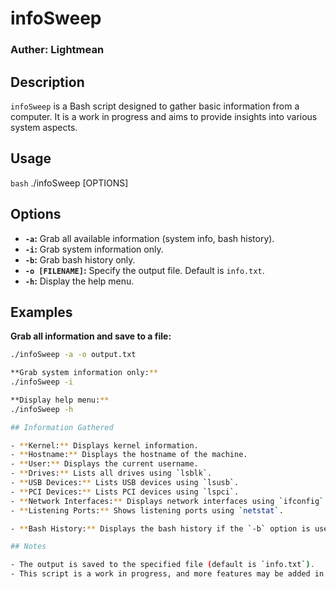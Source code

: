 # infoSweep
### Auther: Lightmean
## Description

`infoSweep` is a Bash script designed to gather basic information from a computer. It is a work in progress and aims to provide insights into various system aspects.

## Usage

`bash`
./infoSweep [OPTIONS]

## Options

- **`-a`:** Grab all available information (system info, bash history).
- **`-i`:** Grab system information only.
- **`-b`:** Grab bash history only.
- **`-o [FILENAME]`:** Specify the output file. Default is `info.txt`.
- **`-h`:** Display the help menu.

## Examples

**Grab all information and save to a file:**
```bash
./infoSweep -a -o output.txt

**Grab system information only:**
./infoSweep -i

**Display help menu:**
./infoSweep -h

## Information Gathered

- **Kernel:** Displays kernel information.
- **Hostname:** Displays the hostname of the machine.
- **User:** Displays the current username.
- **Drives:** Lists all drives using `lsblk`.
- **USB Devices:** Lists USB devices using `lsusb`.
- **PCI Devices:** Lists PCI devices using `lspci`.
- **Network Interfaces:** Displays network interfaces using `ifconfig`.
- **Listening Ports:** Shows listening ports using `netstat`.

- **Bash History:** Displays the bash history if the `-b` option is used.

## Notes

- The output is saved to the specified file (default is `info.txt`).
- This script is a work in progress, and more features may be added in the future.




